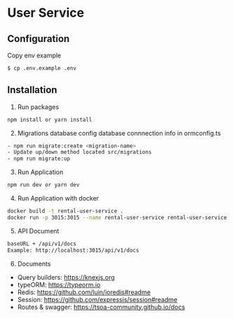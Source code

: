 # User Service

## Configuration

Copy env example
```bash
$ cp .env.example .env
```

## Installation

1. Run packages
```bash
npm install or yarn install
```

2. Migrations database
config database connnection info in ormconfig.ts
```bash
- npm run migrate:create <migration-name>
- Update up/down method located src/migrations
- npm run migrate:up
```

3. Run Application
```bash
npm run dev or yarn dev
```

4. Run Application with docker
```bash
docker build -t rental-user-service .
docker run -p 3015:3015 --name rental-user-service rental-user-service
```

5. API Document
```bash
baseURL + /api/v1/docs
Example: http://localhost:3015/api/v1/docs
```

6. Documents
- Query builders: https://knexjs.org
- typeORM: https://typeorm.io
- Redis: https://github.com/luin/ioredis#readme
- Session: https://github.com/expressjs/session#readme
- Routes & swagger: https://tsoa-community.github.io/docs